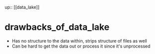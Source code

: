 up:: [[data_lake]]

# drawbacks_of_data_lake

- Has no structure to the data within, strips structure of files as well
- Can be hard to get the data out or process it since it's unprocessed
